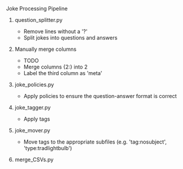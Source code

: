 Joke Processing Pipeline

1. question_splitter.py
   - Remove lines without a '?'
   - Split jokes into questions and answers

2. Manually merge columns
   - TODO
   - Merge columns {2:} into 2
   - Label the third column as 'meta'

3. joke_policies.py
   - Apply policies to ensure the question-answer format is correct

4. joke_tagger.py
   - Apply tags

5. joke_mover.py
   - Move tags to the appropriate subfiles (e.g. 'tag:nosubject', 'type:tradlightbulb')

6. merge_CSVs.py
